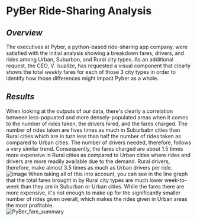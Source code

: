 # PyBer Ride-Sharing Analysis
## *Overview*
The executives at Pyber, a python-based ride-sharing app company, were satisfied with the initial analysis showing a breakdown fares, drivers, and rides among Urban, Suburban, and Rural city types. As an additional request, the CEO, V. Isualize, has requested a visual component that clearly shows the total *weekly* fares for each of those 3 city types in order to identify how those differences might impact Pyber as a whole.
## *Results*
When looking at the outputs of our data, there's clearly a correlation between less-popuated and more densely-populated areas when it comes to the number of rides taken, the drivers hired, and the fares charged. The number of rides taken are fives times as much in Suburbabn cities than Rural cities which are in turn less than half the number of rides taken as compared to Urban cities. The number of drivers needed, therefore, follows a very similar trend. Consequently, the fares charged are about 1.5 times more expensive in Rural cities as compared to Urban cities where rides and drivers are more readily available due to the demand. Rural drivers, therefore, make almost 3.5 times as much as Urban drivers per ride. <br /> 
![image](https://user-images.githubusercontent.com/87578449/133908845-8233d48c-d9f2-41e5-8667-69263deda275.png)
When taking all of this into account, you can see in the line graph that the total fares brought in by Rural city types are much lower week-to-week than they are in Suburban or Urban cities. While the fares there are more expensive, it's not enough to make up for the significantly smaller number of rides given overall, which makes the rides given in Urban areas the most profitable. <br /> 
![PyBer_fare_summary](https://user-images.githubusercontent.com/87578449/133908911-e5070650-5cbc-4caa-9abc-dad682871a0d.png)
